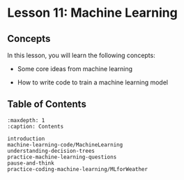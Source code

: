 # <i class="fas fa-book"></i> Lesson 11: Machine Learning

## Concepts

In this lesson, you will learn the following concepts:

- Some core ideas from machine learning

- How to write code to train a machine learning model

## Table of Contents

```{toctree}
:maxdepth: 1
:caption: Contents

introduction
machine-learning-code/MachineLearning
understanding-decision-trees
practice-machine-learning-questions
pause-and-think
practice-coding-machine-learning/MLforWeather
```
